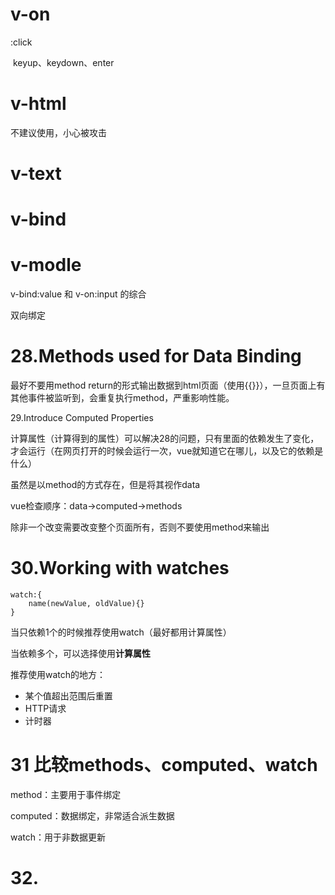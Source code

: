 # v-on

:click

​	keyup、keydown、enter

# v-html

不建议使用，小心被攻击

# v-text

# v-bind

# v-modle

v-bind:value 和 v-on:input 的综合

双向绑定

# 28.Methods used for Data Binding

最好不要用method return的形式输出数据到html页面（使用{{}}），一旦页面上有其他事件被监听到，会重复执行method，严重影响性能。

29.Introduce Computed Properties

计算属性（计算得到的属性）可以解决28的问题，只有里面的依赖发生了变化，才会运行（在网页打开的时候会运行一次，vue就知道它在哪儿，以及它的依赖是什么）

虽然是以method的方式存在，但是将其视作data

vue检查顺序：data->computed->methods

除非一个改变需要改变整个页面所有，否则不要使用method来输出

# 30.Working with watches

```
watch:{
	name(newValue, oldValue){}
}
```

当只依赖1个的时候推荐使用watch（最好都用计算属性）

当依赖多个，可以选择使用**计算属性**

推荐使用watch的地方：

- 某个值超出范围后重置
- HTTP请求
- 计时器

# 31 比较methods、computed、watch

method：主要用于事件绑定

computed：数据绑定，非常适合派生数据

watch：用于非数据更新

# 32.
